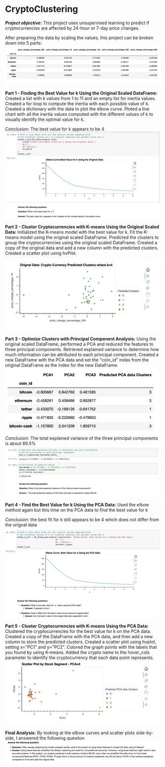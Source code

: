 # CryptoClustering
***Project objective:*** This project uses unsupervised learning to predict if cryptocurrencies are affected by 24-hour or 7-day price changes.

After preparing the data by scaling the values, this project can be broken down into 5  parts: 
![market_scaled](Images/market_data_scaled.png)

**Part 1 - Finding the Best Value for k Using the Original Scaled DataFrame:** Created a list with k values from 1 to 11 and an empty list for inertia values. Created a for loop to compute the inertia with each possible value of k. Created a dictionary with the data to plot the elbow curve.
Ploted a line chart with all the inertia values computed with the different values of k to visually identify the optimal value for k.

*Conclusion:* The best value for k appears to be 4
![best_value_k_OD](Images/best_value_k_OD.png)

**Part 2 - Cluster Cryptocurrencies with K-means Using the Original Scaled Data:** Initialized the K-means model with the best value for k.
Fit the K-means model using the original scaled DataFrame.
Predicted the clusters to group the cryptocurrencies using the original scaled DataFrame. Created a copy of the original data and add a new column with the predicted clusters. Created a scatter plot using hvPlot.

![scatter_od](images/OD_scatter.png)

**Part 3 - Optimize Clusters with Principal Component Analysis:** Using the original scaled DataFrame, performed a PCA and reduced the features to three principal components. Retrieved explained variance to determine how much information can be attributed to each principal component. Created a new DataFrame with the PCA data and set the "coin_id" index from the original DataFrame as the index for the new DataFrame.
![PCA_df](Images/PCA_df.png)
*Conclusion:* The total explained variance of the three principal components is about 89.5%
![total_var](Images/total_explained_var.png)

**Part 4 - Find the Best Value for k Using the PCA Data:** Used the elbow method again but this time on the PCA data to find the best value for k 

*Conclusion:* the best fit for k still appears to be 4 which does not differ from the orignal data
![pca_fit_k](Images/best_value_k_PCA.png)


**Part 5 - Cluster Cryptocurrencies with K-means Using the PCA Data:** Clustered the cryptocurrencies for the best value for k on the PCA data. Created a copy of the DataFrame with the PCA data, and then add a new column to store the predicted clusters. Created a scatter plot using hvplot, setting x="PC1" and y="PC2". Colored the graph points with the labels that you found by using K-means. Added the crypto name to the hover_cols parameter to identify the cryptocurrency that each data point represents.
![pca_scatter](images/scatter_PCA.png)



**Final Analysis:** By looking at the elbow curves and scatter plots side-by-side, I answered the following quesiton
![conclusion](images/final_conclusion.png)


